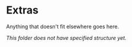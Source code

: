 # Extras

Anything that doesn't fit elsewhere goes here.

*This folder does not have specified structure yet.*